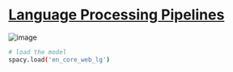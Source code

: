 # [Language Processing Pipelines](https://spacy.io/usage/processing-pipelines)

![image](C:\Users\pranav_kanade\Desktop\Notes\spaCy_pipeline\assets/pipeline.svg)

```bash
# load the model
spacy.load('en_core_web_lg')
```

